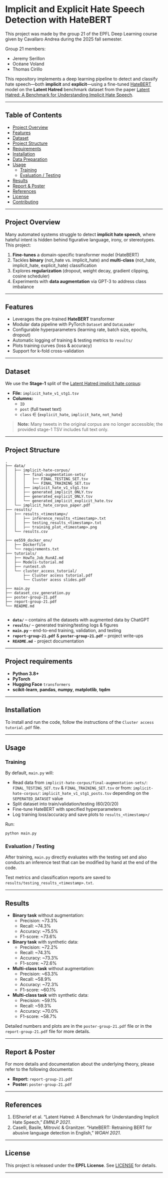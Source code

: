 # Implicit and Explicit Hate Speech Detection with HateBERT
This project was made by the group 21 of the EPFL Deep Learning course given by Cavallaro Andrea during the 2025 fall semester.

Group 21 members:
- Jeremy Serillon
- Océane Voland
- Thomas Cirillo

This repository implements a deep learning pipeline to detect and classify hate speech—both **implicit** and **explicit**—using a fine-tuned [HateBERT](https://aclanthology.org/2021.woah-1.1) model on the **Latent Hatred** benchmark dataset from the paper [Latent Hatred: A Benchmark for Understanding Implicit Hate Speech](https://aclanthology.org/2021.emnlp-main.29/).

---

## Table of Contents

- [Project Overview](#project-overview)  
- [Features](#features)  
- [Dataset](#dataset)  
- [Project Structure](#project-structure)  
- [Requirements](#requirements)  
- [Installation](#installation)  
- [Data Preparation](#data-preparation)  
- [Usage](#usage)  
  - [Training](#training)  
  - [Evaluation / Testing](#evaluation--testing)  
- [Results](#results)  
- [Report & Poster](#report--poster)  
- [References](#references)  
- [License](#license)  
- [Contributing](#contributing)  

---

## Project Overview

Many automated systems struggle to detect **implicit hate speech**, where hateful intent is hidden behind figurative language, irony, or stereotypes. This project:

1. **Fine-tunes** a domain-specific transformer model (HateBERT)  
2. Tackles **binary** (not_hate vs. implicit_hate) and **multi-class** (not_hate, implicit_hate, explicit_hate) classification  
3. Explores **regularization** (dropout, weight decay, gradient clipping, cosine scheduler)  
4. Experiments with **data augmentation** via GPT-3 to address class imbalance  

---

## Features

- Leverages the pre-trained **HateBERT** transformer  
- Modular data pipeline with PyTorch `Dataset` and `DataLoader`  
- Configurable hyperparameters (learning rate, batch size, epochs, dropout)  
- Automatic logging of training & testing metrics to `results/`  
- Plots training curves (loss & accuracy)  
- Support for k-fold cross-validation  

---

## Dataset

We use the **Stage-1** split of the [Latent Hatred implicit hate corpus](https://github.com/SALT-NLP/implicit-hate):

- **File:** `implicit_hate_v1_stg1.tsv`  
- **Columns:**  
  - `ID`  
  - `post` (full tweet text)  
  - `class` ∈ {`explicit_hate`, `implicit_hate`, `not_hate`}  

> **Note:** Many tweets in the original corpus are no longer accessible; the provided stage-1 TSV includes full text only.

---

## Project Structure

```
.
├── data/
│   ├── implicit-hate-corpus/
│   │   ├── final-augmentation-sets/
│   │   │   ├── FINAL_TESTING_SET.tsv
│   │   │   └── FINAL_TRAINING_SET.tsv
│   │   ├── implicit_hate_v1_stg1.tsv
│   │   ├── generated_implicit_ONLY.tsv
│   │   ├── generated_explicit_ONLY.tsv
│   │   └── generated_implicit_explicit_hate.tsv
│   └── implicit_hate_corpus_paper.pdf
├── results/
│   ├── results_<timestamp>/
│   │   ├── inference_results_<timestamp>.txt
│   │   ├── testing_results_<timestamp>.txt
│   │   ├── training_plot_<timestamp>.png
│   └── results.csv
│
├── ee559_docker_env/
│   ├── Dockerfile
│   └── requirements.txt
├── tutorials/
│   ├── HowTo_Job_RunAI.md
│   ├── Models-tutorial.md
│   ├── runtest.sh
│   └── cluster_access_tutorial/
│       ├── Cluster access tutorial.pdf
│       └── Cluster acess slides.pdf
│
├── main.py
├── dataset_csv_generation.py
├── poster-group-21.pdf
├── report-group-21.pdf
└── README.md
 
```

- **`data/`** – contains all the datasets with augmented data by ChatGPT
- **`results/`** – generated training/testing logs & figures  
- **`main.py`** – end-to-end training, validation, and testing  
- **`report-group-21.pdf`** & **`poster-group-21.pdf`** – project write-ups  
- **`README.md`** - project documentation

---

## Project requirements 

* **Python 3.8+**
* **PyTorch**
* **Hugging Face** `transformers`
* **scikit-learn**, **pandas**, **numpy**, **matplotlib**, **tqdm**

---

## Installation

To install and run the code, follow the instructions of the `Cluster access tutorial.pdf` file.

---

## Usage

### Training

By default, `main.py` will:

- Read data from `implicit-hate-corpus/final-augmentation-sets/`: `FINAL_TESTING_SET.tsv` & `FINAL_TRAINING_SET.tsv`
  or from: `implicit-hate-corpus/`: `implicit_hate_v1_stg1_posts.tsv` depending on the `SEPERATED_DATASET` value
- Split dataset into train/validation/testing (60/20/20)  
- Fine-tune HateBERT with specified hyperparameters
- Log training loss/accuracy and save plots to `results_<timestamp>/`

Run:
```bash
python main.py
```

### Evaluation / Testing

After training, `main.py` directly evaluates with the testing set and also conducts an inference test that can be modified by hand at the end of the code.

Test metrics and classification reports are saved to `results/testing_results_<timestamp>.txt`.

---

## Results

- **Binary task** without augmentation:  
  - Precision: ~73.3%   
  - Recall: ~74.3%  
  - Accuracy: ~75.5%  
  - F1-score: ~73.6%  
- **Binary task** with synthetic data:  
  - Precision: ~72.2%   
  - Recall: ~74.3%  
  - Accuracy: ~73.3%  
  - F1-score: ~72.6%  
- **Multi-class task** without augmentation:  
  - Precision: ~63.3%   
  - Recall: ~58.9%  
  - Accuracy: ~72.3%  
  - F1-score: ~60.1%  
- **Multi-class task** with synthetic data:  
  - Precision: ~59.1%   
  - Recall: ~59.3%  
  - Accuracy: ~70.0%  
  - F1-score: ~58.7% 

Detailed numbers and plots are in the `poster-group-21.pdf` file or in the `report-group-21.pdf` file for more details.

---

## Report & Poster

For more details and documentation about the underlying theory, please refer to the following documents:
- **Report:** `report-group-21.pdf`  
- **Poster:** `poster-group-21.pdf`  

---

## References

1. ElSherief et al. “Latent Hatred: A Benchmark for Understanding Implicit Hate Speech,” *EMNLP 2021*.  
2. Caselli, Basile, Mitrović & Granitzer. “HateBERT: Retraining BERT for abusive language detection in English,” *WOAH 2021*. 

---

## License

This project is released under the **EPFL License**. See [LICENSE](LICENSE) for details.

---

